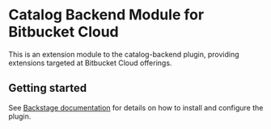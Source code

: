 # Catalog Backend Module for Bitbucket Cloud

This is an extension module to the catalog-backend plugin,
providing extensions targeted at Bitbucket Cloud offerings.

## Getting started

See [Backstage documentation](https://backstage.io/docs/integrations/bitbucketCloud/discovery)
for details on how to install and configure the plugin.
